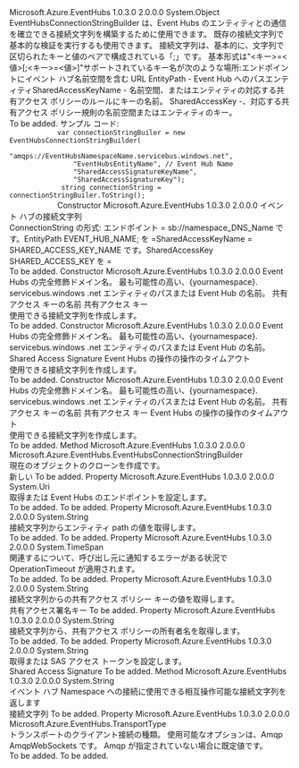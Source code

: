 <Type Name="EventHubsConnectionStringBuilder" FullName="Microsoft.Azure.EventHubs.EventHubsConnectionStringBuilder">
  <TypeSignature Language="C#" Value="public class EventHubsConnectionStringBuilder" />
  <TypeSignature Language="ILAsm" Value=".class public auto ansi beforefieldinit EventHubsConnectionStringBuilder extends System.Object" />
  <TypeSignature Language="DocId" Value="T:Microsoft.Azure.EventHubs.EventHubsConnectionStringBuilder" />
  <TypeSignature Language="VB.NET" Value="Public Class EventHubsConnectionStringBuilder" />
  <TypeSignature Language="F#" Value="type EventHubsConnectionStringBuilder = class" />
  <AssemblyInfo>
    <AssemblyName>Microsoft.Azure.EventHubs</AssemblyName>
    <AssemblyVersion>1.0.3.0</AssemblyVersion>
    <AssemblyVersion>2.0.0.0</AssemblyVersion>
  </AssemblyInfo>
  <Base>
    <BaseTypeName>System.Object</BaseTypeName>
  </Base>
  <Interfaces />
  <Docs>
    <summary>
            EventHubsConnectionStringBuilder は、Event Hubs のエンティティとの通信を確立できる接続文字列を構築するために使用できます。
            既存の接続文字列で基本的な検証を実行するも使用できます。
            <para />接続文字列は、基本的に、文字列で区切られたキーと値のペアで構成されている「;」です。 基本形式は"&lt;キー&gt;=&lt;値&gt;[;&lt;キー&gt;=&lt;値&gt;]"サポートされているキー名が次のような場所:<para />エンドポイントにイベント ハブ名前空間を含む URL <para /> EntityPath - Event Hub へのパスエンティティ<para />SharedAccessKeyName - 名前空間、またはエンティティの対応する共有アクセス ポリシーのルールにキーの名前。
            <para />SharedAccessKey -、対応する共有アクセス ポリシー規則の名前空間またはエンティティのキー。
            </summary>
    <remarks>To be added.</remarks>
    <example>
            サンプル コード: 
            <code>
            var connectionStringBuiler = new EventHubsConnectionStringBuilder(
                "amqps://EventHubsNamespaceName.servicebus.windows.net", 
                "EventHubsEntityName", // Event Hub Name 
                "SharedAccessSignatureKeyName", 
                "SharedAccessSignatureKey");
             string connectionString = connectionStringBuiler.ToString();
            </code></example>
  </Docs>
  <Members>
    <Member MemberName=".ctor">
      <MemberSignature Language="C#" Value="public EventHubsConnectionStringBuilder (string connectionString);" />
      <MemberSignature Language="ILAsm" Value=".method public hidebysig specialname rtspecialname instance void .ctor(string connectionString) cil managed" />
      <MemberSignature Language="DocId" Value="M:Microsoft.Azure.EventHubs.EventHubsConnectionStringBuilder.#ctor(System.String)" />
      <MemberSignature Language="VB.NET" Value="Public Sub New (connectionString As String)" />
      <MemberSignature Language="F#" Value="new Microsoft.Azure.EventHubs.EventHubsConnectionStringBuilder : string -&gt; Microsoft.Azure.EventHubs.EventHubsConnectionStringBuilder" Usage="new Microsoft.Azure.EventHubs.EventHubsConnectionStringBuilder connectionString" />
      <MemberType>Constructor</MemberType>
      <AssemblyInfo>
        <AssemblyName>Microsoft.Azure.EventHubs</AssemblyName>
        <AssemblyVersion>1.0.3.0</AssemblyVersion>
        <AssemblyVersion>2.0.0.0</AssemblyVersion>
      </AssemblyInfo>
      <Parameters>
        <Parameter Name="connectionString" Type="System.String" />
      </Parameters>
      <Docs>
        <param name="connectionString">イベント ハブの接続文字列</param>
        <summary>
            ConnectionString の形式: エンドポイント = sb://namespace_DNS_Name です。EntityPath EVENT_HUB_NAME; を =SharedAccessKeyName = SHARED_ACCESS_KEY_NAME です。SharedAccessKey SHARED_ACCESS_KEY を =
            </summary>
        <remarks>To be added.</remarks>
      </Docs>
    </Member>
    <Member MemberName=".ctor">
      <MemberSignature Language="C#" Value="public EventHubsConnectionStringBuilder (Uri endpointAddress, string entityPath, string sharedAccessKeyName, string sharedAccessKey);" />
      <MemberSignature Language="ILAsm" Value=".method public hidebysig specialname rtspecialname instance void .ctor(class System.Uri endpointAddress, string entityPath, string sharedAccessKeyName, string sharedAccessKey) cil managed" />
      <MemberSignature Language="DocId" Value="M:Microsoft.Azure.EventHubs.EventHubsConnectionStringBuilder.#ctor(System.Uri,System.String,System.String,System.String)" />
      <MemberSignature Language="VB.NET" Value="Public Sub New (endpointAddress As Uri, entityPath As String, sharedAccessKeyName As String, sharedAccessKey As String)" />
      <MemberSignature Language="F#" Value="new Microsoft.Azure.EventHubs.EventHubsConnectionStringBuilder : Uri * string * string * string -&gt; Microsoft.Azure.EventHubs.EventHubsConnectionStringBuilder" Usage="new Microsoft.Azure.EventHubs.EventHubsConnectionStringBuilder (endpointAddress, entityPath, sharedAccessKeyName, sharedAccessKey)" />
      <MemberType>Constructor</MemberType>
      <AssemblyInfo>
        <AssemblyName>Microsoft.Azure.EventHubs</AssemblyName>
        <AssemblyVersion>1.0.3.0</AssemblyVersion>
        <AssemblyVersion>2.0.0.0</AssemblyVersion>
      </AssemblyInfo>
      <Parameters>
        <Parameter Name="endpointAddress" Type="System.Uri" />
        <Parameter Name="entityPath" Type="System.String" />
        <Parameter Name="sharedAccessKeyName" Type="System.String" />
        <Parameter Name="sharedAccessKey" Type="System.String" />
      </Parameters>
      <Docs>
        <param name="endpointAddress">Event Hubs の完全修飾ドメイン名。 最も可能性の高い、{yournamespace}. servicebus.windows .net</param>
        <param name="entityPath">エンティティのパスまたは Event Hub の名前。</param>
        <param name="sharedAccessKeyName">共有アクセス キーの名前</param>
        <param name="sharedAccessKey">共有アクセス キー</param>
        <summary>
            使用できる接続文字列を作成します。<see cref="M:Microsoft.Azure.EventHubs.EventHubClient.CreateFromConnectionString(System.String)" /></summary>
        <remarks>To be added.</remarks>
      </Docs>
    </Member>
    <Member MemberName=".ctor">
      <MemberSignature Language="C#" Value="public EventHubsConnectionStringBuilder (Uri endpointAddress, string entityPath, string sharedAccessSignature, TimeSpan operationTimeout);" />
      <MemberSignature Language="ILAsm" Value=".method public hidebysig specialname rtspecialname instance void .ctor(class System.Uri endpointAddress, string entityPath, string sharedAccessSignature, valuetype System.TimeSpan operationTimeout) cil managed" />
      <MemberSignature Language="DocId" Value="M:Microsoft.Azure.EventHubs.EventHubsConnectionStringBuilder.#ctor(System.Uri,System.String,System.String,System.TimeSpan)" />
      <MemberSignature Language="VB.NET" Value="Public Sub New (endpointAddress As Uri, entityPath As String, sharedAccessSignature As String, operationTimeout As TimeSpan)" />
      <MemberSignature Language="F#" Value="new Microsoft.Azure.EventHubs.EventHubsConnectionStringBuilder : Uri * string * string * TimeSpan -&gt; Microsoft.Azure.EventHubs.EventHubsConnectionStringBuilder" Usage="new Microsoft.Azure.EventHubs.EventHubsConnectionStringBuilder (endpointAddress, entityPath, sharedAccessSignature, operationTimeout)" />
      <MemberType>Constructor</MemberType>
      <AssemblyInfo>
        <AssemblyName>Microsoft.Azure.EventHubs</AssemblyName>
        <AssemblyVersion>1.0.3.0</AssemblyVersion>
        <AssemblyVersion>2.0.0.0</AssemblyVersion>
      </AssemblyInfo>
      <Parameters>
        <Parameter Name="endpointAddress" Type="System.Uri" />
        <Parameter Name="entityPath" Type="System.String" />
        <Parameter Name="sharedAccessSignature" Type="System.String" />
        <Parameter Name="operationTimeout" Type="System.TimeSpan" />
      </Parameters>
      <Docs>
        <param name="endpointAddress">Event Hubs の完全修飾ドメイン名。 最も可能性の高い、{yournamespace}. servicebus.windows .net</param>
        <param name="entityPath">エンティティのパスまたは Event Hub の名前。</param>
        <param name="sharedAccessSignature">Shared Access Signature</param>
        <param name="operationTimeout">Event Hubs の操作の操作のタイムアウト</param>
        <summary>
            使用できる接続文字列を作成します。<see cref="M:Microsoft.Azure.EventHubs.EventHubClient.CreateFromConnectionString(System.String)" /></summary>
        <remarks>To be added.</remarks>
      </Docs>
    </Member>
    <Member MemberName=".ctor">
      <MemberSignature Language="C#" Value="public EventHubsConnectionStringBuilder (Uri endpointAddress, string entityPath, string sharedAccessKeyName, string sharedAccessKey, TimeSpan operationTimeout);" />
      <MemberSignature Language="ILAsm" Value=".method public hidebysig specialname rtspecialname instance void .ctor(class System.Uri endpointAddress, string entityPath, string sharedAccessKeyName, string sharedAccessKey, valuetype System.TimeSpan operationTimeout) cil managed" />
      <MemberSignature Language="DocId" Value="M:Microsoft.Azure.EventHubs.EventHubsConnectionStringBuilder.#ctor(System.Uri,System.String,System.String,System.String,System.TimeSpan)" />
      <MemberSignature Language="VB.NET" Value="Public Sub New (endpointAddress As Uri, entityPath As String, sharedAccessKeyName As String, sharedAccessKey As String, operationTimeout As TimeSpan)" />
      <MemberSignature Language="F#" Value="new Microsoft.Azure.EventHubs.EventHubsConnectionStringBuilder : Uri * string * string * string * TimeSpan -&gt; Microsoft.Azure.EventHubs.EventHubsConnectionStringBuilder" Usage="new Microsoft.Azure.EventHubs.EventHubsConnectionStringBuilder (endpointAddress, entityPath, sharedAccessKeyName, sharedAccessKey, operationTimeout)" />
      <MemberType>Constructor</MemberType>
      <AssemblyInfo>
        <AssemblyName>Microsoft.Azure.EventHubs</AssemblyName>
        <AssemblyVersion>1.0.3.0</AssemblyVersion>
        <AssemblyVersion>2.0.0.0</AssemblyVersion>
      </AssemblyInfo>
      <Parameters>
        <Parameter Name="endpointAddress" Type="System.Uri" />
        <Parameter Name="entityPath" Type="System.String" />
        <Parameter Name="sharedAccessKeyName" Type="System.String" />
        <Parameter Name="sharedAccessKey" Type="System.String" />
        <Parameter Name="operationTimeout" Type="System.TimeSpan" />
      </Parameters>
      <Docs>
        <param name="endpointAddress">Event Hubs の完全修飾ドメイン名。 最も可能性の高い、{yournamespace}. servicebus.windows .net</param>
        <param name="entityPath">エンティティのパスまたは Event Hub の名前。</param>
        <param name="sharedAccessKeyName">共有アクセス キーの名前</param>
        <param name="sharedAccessKey">共有アクセス キー</param>
        <param name="operationTimeout">Event Hubs の操作の操作のタイムアウト</param>
        <summary>
            使用できる接続文字列を作成します。<see cref="M:Microsoft.Azure.EventHubs.EventHubClient.CreateFromConnectionString(System.String)" /></summary>
        <remarks>To be added.</remarks>
      </Docs>
    </Member>
    <Member MemberName="Clone">
      <MemberSignature Language="C#" Value="public Microsoft.Azure.EventHubs.EventHubsConnectionStringBuilder Clone ();" />
      <MemberSignature Language="ILAsm" Value=".method public hidebysig instance class Microsoft.Azure.EventHubs.EventHubsConnectionStringBuilder Clone() cil managed" />
      <MemberSignature Language="DocId" Value="M:Microsoft.Azure.EventHubs.EventHubsConnectionStringBuilder.Clone" />
      <MemberSignature Language="VB.NET" Value="Public Function Clone () As EventHubsConnectionStringBuilder" />
      <MemberSignature Language="F#" Value="member this.Clone : unit -&gt; Microsoft.Azure.EventHubs.EventHubsConnectionStringBuilder" Usage="eventHubsConnectionStringBuilder.Clone " />
      <MemberType>Method</MemberType>
      <AssemblyInfo>
        <AssemblyName>Microsoft.Azure.EventHubs</AssemblyName>
        <AssemblyVersion>1.0.3.0</AssemblyVersion>
        <AssemblyVersion>2.0.0.0</AssemblyVersion>
      </AssemblyInfo>
      <ReturnValue>
        <ReturnType>Microsoft.Azure.EventHubs.EventHubsConnectionStringBuilder</ReturnType>
      </ReturnValue>
      <Parameters />
      <Docs>
        <summary>
            現在のオブジェクトのクローンを作成<see cref="T:Microsoft.Azure.EventHubs.EventHubsConnectionStringBuilder" />です。
            </summary>
        <returns>新しい<see cref="T:Microsoft.Azure.EventHubs.EventHubsConnectionStringBuilder" /></returns>
        <remarks>To be added.</remarks>
      </Docs>
    </Member>
    <Member MemberName="Endpoint">
      <MemberSignature Language="C#" Value="public Uri Endpoint { get; set; }" />
      <MemberSignature Language="ILAsm" Value=".property instance class System.Uri Endpoint" />
      <MemberSignature Language="DocId" Value="P:Microsoft.Azure.EventHubs.EventHubsConnectionStringBuilder.Endpoint" />
      <MemberSignature Language="VB.NET" Value="Public Property Endpoint As Uri" />
      <MemberSignature Language="F#" Value="member this.Endpoint : Uri with get, set" Usage="Microsoft.Azure.EventHubs.EventHubsConnectionStringBuilder.Endpoint" />
      <MemberType>Property</MemberType>
      <AssemblyInfo>
        <AssemblyName>Microsoft.Azure.EventHubs</AssemblyName>
        <AssemblyVersion>1.0.3.0</AssemblyVersion>
        <AssemblyVersion>2.0.0.0</AssemblyVersion>
      </AssemblyInfo>
      <ReturnValue>
        <ReturnType>System.Uri</ReturnType>
      </ReturnValue>
      <Docs>
        <summary>
            取得または Event Hubs のエンドポイントを設定します。
            </summary>
        <value>To be added.</value>
        <remarks>To be added.</remarks>
      </Docs>
    </Member>
    <Member MemberName="EntityPath">
      <MemberSignature Language="C#" Value="public string EntityPath { get; set; }" />
      <MemberSignature Language="ILAsm" Value=".property instance string EntityPath" />
      <MemberSignature Language="DocId" Value="P:Microsoft.Azure.EventHubs.EventHubsConnectionStringBuilder.EntityPath" />
      <MemberSignature Language="VB.NET" Value="Public Property EntityPath As String" />
      <MemberSignature Language="F#" Value="member this.EntityPath : string with get, set" Usage="Microsoft.Azure.EventHubs.EventHubsConnectionStringBuilder.EntityPath" />
      <MemberType>Property</MemberType>
      <AssemblyInfo>
        <AssemblyName>Microsoft.Azure.EventHubs</AssemblyName>
        <AssemblyVersion>1.0.3.0</AssemblyVersion>
        <AssemblyVersion>2.0.0.0</AssemblyVersion>
      </AssemblyInfo>
      <ReturnValue>
        <ReturnType>System.String</ReturnType>
      </ReturnValue>
      <Docs>
        <summary>
            接続文字列からエンティティ path の値を取得します。
            </summary>
        <value>To be added.</value>
        <remarks>To be added.</remarks>
      </Docs>
    </Member>
    <Member MemberName="OperationTimeout">
      <MemberSignature Language="C#" Value="public TimeSpan OperationTimeout { get; set; }" />
      <MemberSignature Language="ILAsm" Value=".property instance valuetype System.TimeSpan OperationTimeout" />
      <MemberSignature Language="DocId" Value="P:Microsoft.Azure.EventHubs.EventHubsConnectionStringBuilder.OperationTimeout" />
      <MemberSignature Language="VB.NET" Value="Public Property OperationTimeout As TimeSpan" />
      <MemberSignature Language="F#" Value="member this.OperationTimeout : TimeSpan with get, set" Usage="Microsoft.Azure.EventHubs.EventHubsConnectionStringBuilder.OperationTimeout" />
      <MemberType>Property</MemberType>
      <AssemblyInfo>
        <AssemblyName>Microsoft.Azure.EventHubs</AssemblyName>
        <AssemblyVersion>1.0.3.0</AssemblyVersion>
        <AssemblyVersion>2.0.0.0</AssemblyVersion>
      </AssemblyInfo>
      <ReturnValue>
        <ReturnType>System.TimeSpan</ReturnType>
      </ReturnValue>
      <Docs>
        <summary>
            関連するについて、呼び出し元に通知するエラーがある状況で OperationTimeout が適用されます。<see cref="T:Microsoft.Azure.EventHubs.EventHubsException" /></summary>
        <value>To be added.</value>
        <remarks>To be added.</remarks>
      </Docs>
    </Member>
    <Member MemberName="SasKey">
      <MemberSignature Language="C#" Value="public string SasKey { get; set; }" />
      <MemberSignature Language="ILAsm" Value=".property instance string SasKey" />
      <MemberSignature Language="DocId" Value="P:Microsoft.Azure.EventHubs.EventHubsConnectionStringBuilder.SasKey" />
      <MemberSignature Language="VB.NET" Value="Public Property SasKey As String" />
      <MemberSignature Language="F#" Value="member this.SasKey : string with get, set" Usage="Microsoft.Azure.EventHubs.EventHubsConnectionStringBuilder.SasKey" />
      <MemberType>Property</MemberType>
      <AssemblyInfo>
        <AssemblyName>Microsoft.Azure.EventHubs</AssemblyName>
        <AssemblyVersion>1.0.3.0</AssemblyVersion>
        <AssemblyVersion>2.0.0.0</AssemblyVersion>
      </AssemblyInfo>
      <ReturnValue>
        <ReturnType>System.String</ReturnType>
      </ReturnValue>
      <Docs>
        <summary>
            接続文字列からの共有アクセス ポリシー キーの値を取得します。
            </summary>
        <value>共有アクセス署名キー</value>
        <remarks>To be added.</remarks>
      </Docs>
    </Member>
    <Member MemberName="SasKeyName">
      <MemberSignature Language="C#" Value="public string SasKeyName { get; set; }" />
      <MemberSignature Language="ILAsm" Value=".property instance string SasKeyName" />
      <MemberSignature Language="DocId" Value="P:Microsoft.Azure.EventHubs.EventHubsConnectionStringBuilder.SasKeyName" />
      <MemberSignature Language="VB.NET" Value="Public Property SasKeyName As String" />
      <MemberSignature Language="F#" Value="member this.SasKeyName : string with get, set" Usage="Microsoft.Azure.EventHubs.EventHubsConnectionStringBuilder.SasKeyName" />
      <MemberType>Property</MemberType>
      <AssemblyInfo>
        <AssemblyName>Microsoft.Azure.EventHubs</AssemblyName>
        <AssemblyVersion>1.0.3.0</AssemblyVersion>
        <AssemblyVersion>2.0.0.0</AssemblyVersion>
      </AssemblyInfo>
      <ReturnValue>
        <ReturnType>System.String</ReturnType>
      </ReturnValue>
      <Docs>
        <summary>
            接続文字列から、共有アクセス ポリシーの所有者名を取得します。
            </summary>
        <value>To be added.</value>
        <remarks>To be added.</remarks>
      </Docs>
    </Member>
    <Member MemberName="SharedAccessSignature">
      <MemberSignature Language="C#" Value="public string SharedAccessSignature { get; set; }" />
      <MemberSignature Language="ILAsm" Value=".property instance string SharedAccessSignature" />
      <MemberSignature Language="DocId" Value="P:Microsoft.Azure.EventHubs.EventHubsConnectionStringBuilder.SharedAccessSignature" />
      <MemberSignature Language="VB.NET" Value="Public Property SharedAccessSignature As String" />
      <MemberSignature Language="F#" Value="member this.SharedAccessSignature : string with get, set" Usage="Microsoft.Azure.EventHubs.EventHubsConnectionStringBuilder.SharedAccessSignature" />
      <MemberType>Property</MemberType>
      <AssemblyInfo>
        <AssemblyName>Microsoft.Azure.EventHubs</AssemblyName>
        <AssemblyVersion>1.0.3.0</AssemblyVersion>
        <AssemblyVersion>2.0.0.0</AssemblyVersion>
      </AssemblyInfo>
      <ReturnValue>
        <ReturnType>System.String</ReturnType>
      </ReturnValue>
      <Docs>
        <summary>
            取得または SAS アクセス トークンを設定します。
            </summary>
        <value>Shared Access Signature</value>
        <remarks>To be added.</remarks>
      </Docs>
    </Member>
    <Member MemberName="ToString">
      <MemberSignature Language="C#" Value="public override string ToString ();" />
      <MemberSignature Language="ILAsm" Value=".method public hidebysig virtual instance string ToString() cil managed" />
      <MemberSignature Language="DocId" Value="M:Microsoft.Azure.EventHubs.EventHubsConnectionStringBuilder.ToString" />
      <MemberSignature Language="VB.NET" Value="Public Overrides Function ToString () As String" />
      <MemberSignature Language="F#" Value="override this.ToString : unit -&gt; string" Usage="eventHubsConnectionStringBuilder.ToString " />
      <MemberType>Method</MemberType>
      <AssemblyInfo>
        <AssemblyName>Microsoft.Azure.EventHubs</AssemblyName>
        <AssemblyVersion>1.0.3.0</AssemblyVersion>
        <AssemblyVersion>2.0.0.0</AssemblyVersion>
      </AssemblyInfo>
      <ReturnValue>
        <ReturnType>System.String</ReturnType>
      </ReturnValue>
      <Parameters />
      <Docs>
        <summary>
            イベント ハブ Namespace への接続に使用できる相互操作可能な接続文字列を返します
            </summary>
        <returns>接続文字列</returns>
        <remarks>To be added.</remarks>
      </Docs>
    </Member>
    <Member MemberName="TransportType">
      <MemberSignature Language="C#" Value="public Microsoft.Azure.EventHubs.TransportType TransportType { get; set; }" />
      <MemberSignature Language="ILAsm" Value=".property instance valuetype Microsoft.Azure.EventHubs.TransportType TransportType" />
      <MemberSignature Language="DocId" Value="P:Microsoft.Azure.EventHubs.EventHubsConnectionStringBuilder.TransportType" />
      <MemberSignature Language="VB.NET" Value="Public Property TransportType As TransportType" />
      <MemberSignature Language="F#" Value="member this.TransportType : Microsoft.Azure.EventHubs.TransportType with get, set" Usage="Microsoft.Azure.EventHubs.EventHubsConnectionStringBuilder.TransportType" />
      <MemberType>Property</MemberType>
      <AssemblyInfo>
        <AssemblyName>Microsoft.Azure.EventHubs</AssemblyName>
        <AssemblyVersion>1.0.3.0</AssemblyVersion>
        <AssemblyVersion>2.0.0.0</AssemblyVersion>
      </AssemblyInfo>
      <ReturnValue>
        <ReturnType>Microsoft.Azure.EventHubs.TransportType</ReturnType>
      </ReturnValue>
      <Docs>
        <summary>
            トランスポートのクライアント接続の種類。
            使用可能なオプションは、Amqp AmqpWebSockets です。
            Amqp が指定されていない場合に既定値です。
            </summary>
        <value>To be added.</value>
        <remarks>To be added.</remarks>
      </Docs>
    </Member>
  </Members>
</Type>
